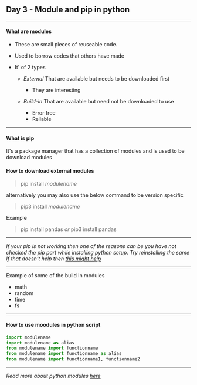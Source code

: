 ## Day 3 - Module and pip in python

---

#### What are modules
- These are small pieces of reuseable code.
- Used to borrow codes that others have made

- It' of 2 types
    - *External*
    That are available but needs to be downloaded first
        - They are interesting

    - *Build-in* 
        That are available but need not be downloaded to use
        - Error free
        -  Reliable

---

#### What is pip
It's a package manager that has a collection of modules and is used to be download modules

#### How to download external modules

>pip install *modulename*

alternatively you may also use the below command to be version specific

>pip3 install *modulename*

Example 

>pip install pandas
*or*
>pip3 install pandas

---

*If your pip is not working then one of the reasons can be you have not checked the pip part while installing python setup. Try reinstalling the same*
*If that doesn't help then [this might help](https://builtin.com/software-engineering-perspectives/pip-command-not-found)*

---

Example of some of the build in modules

- math
- random
- time
- fs

---

#### How to use moodules in python script

```python
import modulename
import modulename as alias
from modulename import functionname
from modulename import functionname as alias
from modulename import functionname1, functionname2
```

---

*Read more about python modules [here](https://docs.python.org/3/tutorial/modules.html)*